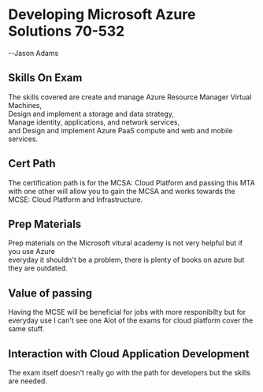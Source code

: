 # Developing Microsoft Azure Solutions 70-532
   --Jason Adams
## Skills On Exam
   The skills covered are create and manage Azure Resource Manager Virtual Machines,   
   Design and implement a storage and data strategy,   
   Manage identity, applications, and network services,   
   and Design and implement Azure PaaS compute and web and mobile services.   

## Cert Path
   The certification path is for the MCSA: Cloud Platform and passing this MTA with one other
   will allow you to gain the MCSA and works towards the MCSE: Cloud Platform and Infrastructure.

## Prep Materials
   Prep materials on the Microsoft vitural academy is not very helpful but if you use Azure   
   everyday it shouldn't be a problem, there is plenty of books on azure but they are outdated.   

## Value of passing
   Having the MCSE will be beneficial for jobs with more responibilty but for everyday use I can't see one
   Alot of the exams for cloud platform cover the same stuff.

## Interaction with Cloud Application Development
   The exam itself doesn't really go with the path for developers but the skills are needed.
   